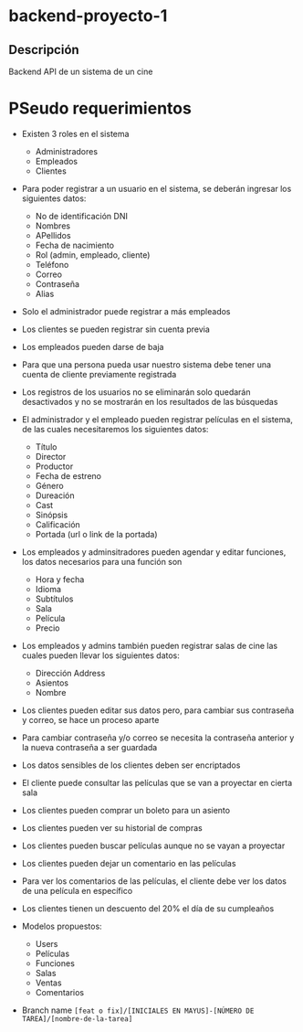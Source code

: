 # backend-proyecto-1

## Descripción

Backend API de un sistema de un cine

# PSeudo requerimientos

- Existen 3 roles en el sistema

  - Administradores
  - Empleados
  - Clientes

- Para poder registrar a un usuario en el sistema, se deberán ingresar los siguientes datos:

  - No de identificación DNI
  - Nombres
  - APellidos
  - Fecha de nacimiento
  - Rol (admin, empleado, cliente)
  - Teléfono
  - Correo
  - Contraseña
  - Alias

- Solo el administrador puede registrar a más empleados
- Los clientes se pueden registrar sin cuenta previa
- Los empleados pueden darse de baja
- Para que una persona pueda usar nuestro sistema debe tener una cuenta de cliente previamente registrada
- Los registros de los usuarios no se eliminarán solo quedarán desactivados y no se mostrarán en los resultados de las búsquedas
- El administrador y el empleado pueden registrar películas en el sistema, de las cuales necesitaremos los siguientes datos:

  - Título
  - Director
  - Productor
  - Fecha de estreno
  - Género
  - Dureación
  - Cast
  - Sinópsis
  - Calificación
  - Portada (url o link de la portada)

- Los empleados y adminsitradores pueden agendar y editar funciones, los datos necesarios para una función son

  - Hora y fecha
  - Idioma
  - Subtítulos
  - Sala
  - Película
  - Precio

- Los empleados y admins también pueden registrar salas de cine las cuales pueden llevar los siguientes datos:

  - Dirección Address
  - Asientos
  - Nombre

- Los clientes pueden editar sus datos pero, para cambiar sus contraseña y correo, se hace un proceso aparte
- Para cambiar contraseña y/o correo se necesita la contraseña anterior y la nueva contraseña a ser guardada

- Los datos sensibles de los clientes deben ser encriptados
- El cliente puede consultar las películas que se van a proyectar en cierta sala
- Los clientes pueden comprar un boleto para un asiento
- Los clientes pueden ver su historial de compras
- Los clientes pueden buscar películas aunque no se vayan a proyectar
- Los clientes pueden dejar un comentario en las películas
- Para ver los comentarios de las películas, el cliente debe ver los datos de una película en específico
- Los clientes tienen un descuento del 20% el día de su cumpleaños

- Modelos propuestos:

  - Users
  - Películas
  - Funciones
  - Salas
  - Ventas
  - Comentarios

- Branch name
  `[feat o fix]/[INICIALES EN MAYUS]-[NÚMERO DE TAREA]/[nombre-de-la-tarea]`